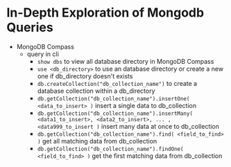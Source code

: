 # In-Depth Exploration of Mongodb Queries

- MongoDB Compass
    - query in cli
        - ```show dbs``` to view all database directory in MongoDB Compass
        - ```use <db_directory>``` to use an database directory or create a new one if db_directory doesn't exists
        - ```db.createCollection("db_collection_name")``` to create a database collection within a db_directory
        - ```db.getCollection("db_collection_name").insertOne( <data_to_insert> )``` insert a single data to db_collection
        - ```db.getCollection("db_collection_name").insertMany( <data1_to_insert>, <data2_to_insert>, ... , <data999_to_insert )``` insert many data at once to db_collection
        - ```db.getCollection("db_collection_name").find( <field_to_find> )``` get all matching data from db_collection
        - ```db.getCollection("db_collection_name").findOne( <field_to_find> )``` get the first matching data from db_collection
    